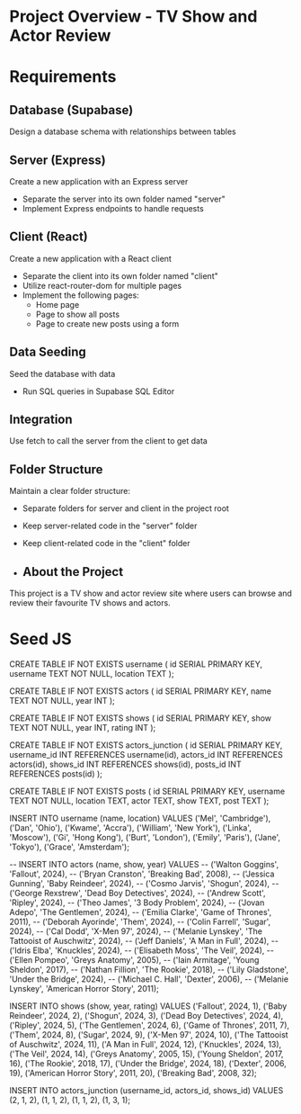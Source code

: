 # Project Overview - TV Show and Actor Review

# Requirements

## Database (Supabase)

 Design a database schema with relationships between tables

## Server (Express)

Create a new application with an Express server
   - Separate the server into its own folder named "server"
   - Implement Express endpoints to handle requests
   
## Client (React)

 Create a new application with a React client
   - Separate the client into its own folder named "client"
   - Utilize react-router-dom for multiple pages
   - Implement the following pages:
     - Home page
     - Page to show all posts
     - Page to create new posts using a form

## Data Seeding

Seed the database with data
   - Run SQL queries in Supabase SQL Editor
   
## Integration

 Use fetch to call the server from the client to get data

## Folder Structure

Maintain a clear folder structure:
   - Separate folders for server and client in the project root
   - Keep server-related code in the "server" folder
   - Keep client-related code in the "client" folder
  
 - ## About the Project

This project is a TV show and actor review site where users can browse and review their favourite TV shows and actors. 

# Seed JS

CREATE TABLE IF NOT EXISTS username (
    id SERIAL PRIMARY KEY,
    username TEXT NOT NULL,
    location TEXT
);

CREATE TABLE IF NOT EXISTS actors (
    id SERIAL PRIMARY KEY,
    name TEXT NOT NULL,
    year INT
);

CREATE TABLE IF NOT EXISTS shows (
    id SERIAL PRIMARY KEY,
    show TEXT NOT NULL,
    year INT,
    rating INT
);

CREATE TABLE IF NOT EXISTS actors_junction (
    id SERIAL PRIMARY KEY,
    username_id INT REFERENCES username(id),
    actors_id INT REFERENCES actors(id),
    shows_id INT REFERENCES shows(id),
    posts_id INT REFERENCES posts(id)
);

CREATE TABLE IF NOT EXISTS posts (
    id SERIAL PRIMARY KEY,
    username TEXT NOT NULL,
    location TEXT,
    actor TEXT,
    show TEXT,
    post TEXT
);
 
INSERT INTO username (name, location) VALUES
('Mel', 'Cambridge'),
('Dan', 'Ohio'),
('Kwame', 'Accra'),
('William', 'New York'),
('Linka', 'Moscow'),
('Gi', 'Hong Kong'),
('Burt', 'London'),
('Emily', 'Paris'),
('Jane', 'Tokyo'),
('Grace', 'Amsterdam');

-- INSERT INTO actors (name, show, year) VALUES
-- ('Walton Goggins', 'Fallout', 2024),
-- ('Bryan Cranston', 'Breaking Bad', 2008),
-- ('Jessica Gunning', 'Baby Reindeer', 2024),
-- ('Cosmo Jarvis', 'Shogun', 2024),
-- ('George Rexstrew', 'Dead Boy Detectives', 2024),
-- ('Andrew Scott', 'Ripley', 2024),
-- ('Theo James', '3 Body Problem', 2024),
-- ('Jovan Adepo', 'The Gentlemen', 2024),
-- ('Emilia Clarke', 'Game of Thrones', 2011),
-- ('Deborah Ayorinde', 'Them', 2024),
-- ('Colin Farrell', 'Sugar', 2024),
-- ('Cal Dodd', 'X-Men 97', 2024),
-- ('Melanie Lynskey', 'The Tattooist of Auschwitz', 2024),
-- ('Jeff Daniels', 'A Man in Full', 2024),
-- ('Idris Elba', 'Knuckles', 2024),
-- ('Elisabeth Moss', 'The Veil', 2024),
-- ('Ellen Pompeo', 'Greys Anatomy', 2005),
-- ('Iain Armitage', 'Young Sheldon', 2017),
-- ('Nathan Fillion', 'The Rookie', 2018),
-- ('Lily Gladstone', 'Under the Bridge', 2024),
-- ('Michael C. Hall', 'Dexter', 2006),
-- ('Melanie Lynskey', 'American Horror Story', 2011);

INSERT INTO shows (show, year, rating) VALUES
('Fallout', 2024, 1),
('Baby Reindeer', 2024, 2),
('Shogun', 2024, 3),
('Dead Boy Detectives', 2024, 4),
('Ripley', 2024, 5),
('The Gentlemen', 2024, 6),
('Game of Thrones', 2011, 7),
('Them', 2024, 8),
('Sugar', 2024, 9),
('X-Men 97', 2024, 10),
('The Tattooist of Auschwitz', 2024, 11),
('A Man in Full', 2024, 12),
('Knuckles', 2024, 13),
('The Veil', 2024, 14),
('Greys Anatomy', 2005, 15),
('Young Sheldon', 2017, 16),
('The Rookie', 2018, 17),
('Under the Bridge', 2024, 18),
('Dexter', 2006, 19),
('American Horror Story', 2011, 20),
('Breaking Bad', 2008, 32);

INSERT INTO actors_junction (username_id, actors_id, shows_id) VALUES
(2, 1, 2),
(1, 1, 2),
(1, 1, 2),
(1, 3, 1);

